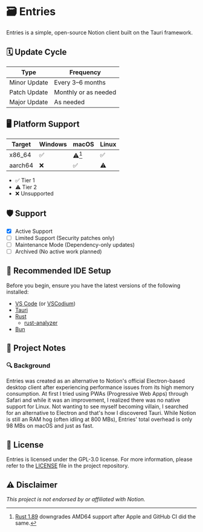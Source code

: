 # 🗃️ Entries

Entries is a simple, open-source Notion client built on the Tauri framework.

## 🗓️ Update Cycle

| Type         | Frequency            |
| ------------ | -------------------- |
| Minor Update | Every 3–6 months     |
| Patch Update | Monthly or as needed |
| Major Update | As needed            |

## 🖥️ Platform Support

| Target  | Windows | macOS  | Linux |
| ------- | ------- | ------ | ----- |
| x86_64  | ✅      | ⚠️[^1] | ✅    |
| aarch64 | ❌      | ✅     | ⚠️    |

- ✅ Tier 1
- ⚠️ Tier 2
- ❌ Unsupported

[^1]: [Rust 1.89](https://blog.rust-lang.org/2025/08/07/Rust-1.89.0/) downgrades AMD64 support after Apple and GitHub CI did the same.

## 🛡️ Support

- [x] Active Support
- [ ] Limited Support (Security patches only)
- [ ] Maintenance Mode (Dependency-only updates)
- [ ] Archived (No active work planned)

## 🧰 Recommended IDE Setup

Before you begin, ensure you have the latest versions of the following installed:

- [VS Code](https://code.visualstudio.com/) (or [VSCodium](https://vscodium.com/))
- [Tauri](https://marketplace.visualstudio.com/items?itemName=tauri-apps.tauri-vscode)
- [Rust](https://www.rust-lang.org/tools/install)
  - [rust-analyzer](https://marketplace.visualstudio.com/items?itemName=rust-lang.rust-analyzer)
- [Bun](https://bun.com/)

## 📓 Project Notes

### 🔍 Background

Entries was created as an alternative to Notion's official Electron-based desktop client after experiencing performance issues from its high memory consumption. At first I tried using PWAs (Progressive Web Apps) through Safari and while it was an improvement, I realized there was no native support for Linux. Not wanting to see myself becoming villain, I searched for an alternative to Electron and that's how I discovered Tauri. While Notion is still an RAM hog (often idling at 800 MBs), Entries' total overhead is only 98 MBs on macOS and just as fast.

## 📄 License

Entries is licensed under the GPL-3.0 license. For more information, please refer to the [LICENSE](LICENSE) file in the project repository.

## ⚠️ Disclaimer

_This project is not endorsed by or affiliated with Notion._
